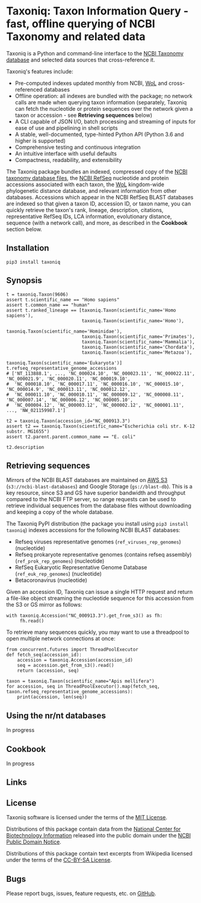 Taxoniq: Taxon Information Query - fast, offline querying of NCBI Taxonomy and related data
===========================================================================================

Taxoniq is a Python and command-line interface to the
[NCBI Taxonomy database](https://www.ncbi.nlm.nih.gov/pmc/articles/PMC7408187/) and selected data sources that
cross-reference it.

Taxoniq's features include:

- Pre-computed indexes updated monthly from NCBI, [WoL](https://biocore.github.io/wol/) and cross-referenced databases
- Offline operation: all indexes are bundled with the package; no network calls are made when querying taxon information
  (separately, Taxoniq can fetch the nucleotide or protein sequences over the network given a taxon or accession - see
  **Retrieving sequences** below)
- A CLI capable of JSON I/O, batch processing and streaming of inputs for ease of use and pipelining in shell scripts
- A stable, well-documented, type-hinted Python API (Python 3.6 and higher is supported)
- Comprehensive testing and continuous integration
- An intuitive interface with useful defaults
- Compactness, readability, and extensibility

The Taxoniq package bundles an indexed, compressed copy of the
[NCBI taxonomy database files](https://ncbiinsights.ncbi.nlm.nih.gov/2018/02/22/new-taxonomy-files-available-with-lineage-type-and-host-information/),
the [NCBI RefSeq](https://www.ncbi.nlm.nih.gov/refseq/) nucleotide and protein accessions associated with each taxon,
the [WoL](https://biocore.github.io/wol/) kingdom-wide phylogenetic distance database, and relevant information from
other databases. Accessions which appear in the NCBI RefSeq BLAST databases are indexed so that
given a taxon ID, accession ID, or taxon name, you can quickly retrieve the taxon's rank, lineage, description,
citations, representative RefSeq IDs, LCA information, evolutionary distance, sequence (with a network call), and more,
as described in the **Cookbook** section below.

## Installation

    pip3 install taxoniq

## Synopsis

```
t = taxoniq.Taxon(9606)
assert t.scientific_name == "Homo sapiens"
assert t.common_name == "human"
assert t.ranked_lineage == [taxoniq.Taxon(scientific_name='Homo sapiens'),
                            taxoniq.Taxon(scientific_name='Homo'),
                            taxoniq.Taxon(scientific_name='Hominidae'),
                            taxoniq.Taxon(scientific_name='Primates'),
                            taxoniq.Taxon(scientific_name='Mammalia'),
                            taxoniq.Taxon(scientific_name='Chordata'),
                            taxoniq.Taxon(scientific_name='Metazoa'),
                            taxoniq.Taxon(scientific_name='Eukaryota')]
t.refseq_representative_genome_accessions
# ['NT_113888.1', ..., 'NC_000024.10', 'NC_000023.11', 'NC_000022.11', 'NC_000021.9', 'NC_000020.11', 'NC_000019.10',
#  'NC_000018.10', 'NC_000017.11', 'NC_000016.10', 'NC_000015.10', 'NC_000014.9', 'NC_000013.11', 'NC_000012.12',
#  'NC_000011.10', 'NC_000010.11', 'NC_000009.12', 'NC_000008.11', 'NC_000007.14', 'NC_000006.12', 'NC_000005.10',
#  'NC_000004.12', 'NC_000003.12', 'NC_000002.12', 'NC_000001.11', ..., 'NW_021159987.1']

t2 = taxoniq.Taxon(accession_id="NC_000913.3")
assert t2 == taxoniq.Taxon(scientific_name="Escherichia coli str. K-12 substr. MG1655")
assert t2.parent.parent.common_name == "E. coli"

t2.description

```

## Retrieving sequences

Mirrors of the NCBI BLAST databases are maintained on [AWS S3](https://registry.opendata.aws/ncbi-blast-databases/)
(`s3://ncbi-blast-databases`) and Google Storage (`gs://blast-db`). This is a key resource, since S3 and GS have
superior bandwidth and throughput compared to the NCBI FTP server, so range requests can be used to retrieve individual
sequences from the database files without downloading and keeping a copy of the whole database.

The Taxoniq PyPI distribution (the package you install using `pip3 install taxoniq`) indexes accessions for the
following NCBI BLAST databases:

- Refseq viruses representative genomes (`ref_viruses_rep_genomes`) (nucleotide)
- Refseq prokaryote representative genomes (contains refseq assembly) (`ref_prok_rep_genomes`) (nucleotide)
- RefSeq Eukaryotic Representative Genome Database (`ref_euk_rep_genomes`) (nucleotide)
- Betacoronavirus (nucleotide)

Given an accession ID, Taxoniq can issue a single HTTP request and return a file-like object streaming the nucleotide
sequence for this accession from the S3 or GS mirror as follows:
```
with taxoniq.Accession("NC_000913.3").get_from_s3() as fh:
     fh.read()
```

To retrieve many sequences quickly, you may want to use a threadpool to open multiple network connections at once:
```
from concurrent.futures import ThreadPoolExecutor
def fetch_seq(accession_id):
    accession = taxoniq.Accession(accession_id)
    seq = accession.get_from_s3().read()
    return (accession, seq)

taxon = taxoniq.Taxon(scientific_name="Apis mellifera")
for accession, seq in ThreadPoolExecutor().map(fetch_seq, taxon.refseq_representative_genome_accessions):
    print(accession, len(seq))
```

## Using the nr/nt databases
In progress

## Cookbook
In progress

## Links

## License
Taxoniq software is licensed under the terms of the [MIT License](LICENSE).

Distributions of this package contain data from the
[National Center for Biotechnology Information](https://www.ncbi.nlm.nih.gov/) released into the public domain under the
[NCBI Public Domain Notice](LICENSE.NCBI).

Distributions of this package contain text excerpts from Wikipedia licensed under the terms of the
[CC-BY-SA License](LICENSE.WIKIPEDIA).

## Bugs
Please report bugs, issues, feature requests, etc. on [GitHub](https://github.com/kislyuk/argcomplete/issues).
